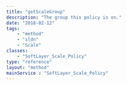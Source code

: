 ```yaml
---
title: "getScaleGroup"
description: "The group this policy is on."
date: "2018-02-12"
tags:
    - "method"
    - "sldn"
    - "Scale"
classes:
    - "SoftLayer_Scale_Policy"
type: "reference"
layout: "method"
mainService : "SoftLayer_Scale_Policy"
---
```

